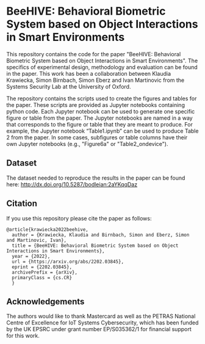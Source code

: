 # BeeHIVE: Behavioral Biometric System based on Object Interactions in Smart Environments

This repository contains the code for the paper "BeeHIVE: Behavioral Biometric System based on Object Interactions in Smart Environments". The specifics of experimental design, methodology and evaluation can be found in the paper. This work has been a collaboration between Klaudia Krawiecka, Simon Birnbach, Simon Eberz and Ivan Martinovic from the Systems Security Lab at the University of Oxford.

The repository contains the scripts used to create the figures and tables for the paper. These scripts are provided as Jupyter notebooks containing python code. Each Jupyter notebook can be used to generate one specific figure or table from the paper. The Jupyter notebooks are named in a way that corresponds to the figure or table that they are meant to produce. For example, the Jupyter notebook “Table1.ipynb” can be used to produce Table 2 from the paper.
In some cases, subfigures or table columns have their own Jupyter notebooks (e.g., "Figure6a" or "Table2_ondevice").

## Dataset
The dataset needed to reproduce the results in the paper can be found here: http://dx.doi.org/10.5287/bodleian:2aYKqqDaz

## Citation
If you use this repository please cite the paper as follows:
```
@article{krawiecka2022beehive,
  author = {Krawiecka, Klaudia and Birnbach, Simon and Eberz, Simon and Martinovic, Ivan},
  title = {BeeHIVE: Behavioral Biometric System based on Object Interactions in Smart Environments},
  year = {2022},
  url = {https://arxiv.org/abs/2202.03845},
  eprint = {2202.03845},
  archivePrefix = {arXiv},
  primaryClass = {cs.CR}
  }
```

## Acknowledgements
The authors would like to thank Mastercard as well as the PETRAS National Centre of Excellence for IoT Systems Cybersecurity, which has been funded by the UK EPSRC under grant number EP/S035362/1 for financial support for this work.
